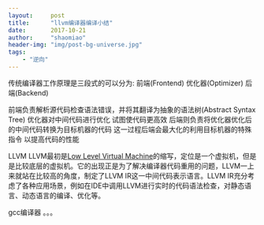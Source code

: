 ```yaml
---
layout:     post
title:      "llvm编译器编译小结"
date:       2017-10-21
author:     "shaomiao"
header-img: "img/post-bg-universe.jpg"
tags:
    - "逆向"
---
```

传统编译器工作原理是三段式的可以分为:
前端(Frontend)
优化器(Optimizer)
后端(Backend)

前端负责解析源代码检查语法错误，并将其翻译为抽象的语法树(Abstract Syntax Tree) 
优化器对中间代码进行优化 试图使代码更高效 
后端则负责将优化器优化后的中间代码转换为目标机器的代码 这一过程后端会最大化的利用目标机器的特殊指令 以提高代码的性能

LLVM
LLVM最初是[Low Level Virtual Machine](http://en.wikipedia.org/wiki/Llvm)的缩写，定位是一个虚拟机，但是是比较底层的虚拟机。它的出现正是为了解决编译器代码重用的问题，LLVM一上来就站在比较高的角度，制定了LLVM IR这一中间代码表示语言。LLVM IR充分考虑了各种应用场景，例如在IDE中调用LLVM进行实时的代码语法检查，对静态语言、动态语言的编译、优化等。


gcc编译器
。。。
